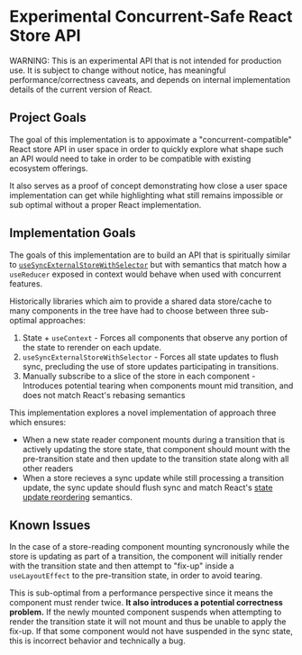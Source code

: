# Experimental Concurrent-Safe React Store API

WARNING: This is an experimental API that is not intended for production use. It is subject to change without notice, has meaningful performance/correctness caveats, and depends on internal implementation details of the current version of React.

## Project Goals

The goal of this implementation is to appoximate a "concurrent-compatible" React store API in user space in order to quickly explore what shape such an API would need to take in order to be compatible with existing ecosystem offerings.

It also serves as a proof of concept demonstrating how close a user space implementation can get while highlighting what still remains impossible or sub optimal without a proper React implementation.

## Implementation Goals

The goals of this implementation are to build an API that is spiritually similar to [`useSyncExternalStoreWithSelector`](https://github.com/facebook/react/blob/903366b8b1ee4206020492c6e8140645c0cb563e/packages/use-sync-external-store/src/useSyncExternalStoreWithSelector.js#L19) but with semantics that match how a `useReducer` exposed in context would behave when used with concurrent features.

Historically libraries which aim to provide a shared data store/cache to many components in the tree have had to choose between three sub-optimal approaches:

1. State + `useContext` - Forces all components that observe any portion of the state to rerender on each update.
2. `useSyncExternalStoreWithSelector` - Forces all state updates to flush sync, precluding the use of store updates participating in transitions.
3. Manually subscribe to a slice of the store in each component - Introduces potential tearing when components mount mid transition, and does not match React's rebasing semantics

This implementation explores a novel implementation of approach three which ensures:

- When a new state reader component mounts during a transition that is actively updating the store state, that component should mount with the pre-transition state and then update to the transition state along with all other readers
- When a store recieves a sync update while still processing a transition update, the sync update should flush sync and match React's [state update reordering](https://jordaneldredge.com/notes/react-rebasing/) semantics.

## Known Issues

In the case of a store-reading component mounting syncronously while the store is updating as part of a transition, the component will initially render with the transition state and then attempt to "fix-up" inside a `useLayoutEffect` to the pre-transition state, in order to avoid tearing.

This is sub-optimal from a performance perspective since it means the component must render twice. **It also introduces a potential correctness problem.** If the newly mounted component suspends when attempting to render the transition state it will not mount and thus be unable to apply the fix-up. If that some component would not have suspended in the sync state, this is incorrect behavior and technically a bug.
